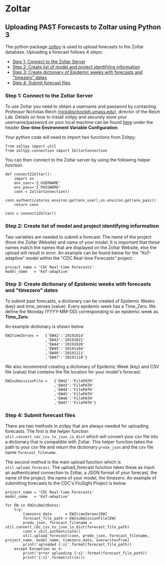 # Zoltar

## Uploading PAST Forecasts to Zoltar using Python 3

The python package [zoltpy](https://pypi.org/project/zoltpy/) is used to upload forecasts to the Zoltar database.
Uploading a forecast follows 4 steps:

* [Step 1: Connect to the Zoltar Server](#Step-1:-Connect-to-the-Zoltar-Server)
* [Step 2: Create list of model and project identifying information](#Step-2:-Create-list-of-model-and-project-identifying-information)
* [Step 3: Create dictionary of Epidemic weeks with forecasts and "timezero" dates](#Step-3:-Create-dictionary-of-Epidemic-weeks-with-forecasts-and-"timezero"-dates)
* [Step 4: Submit forecast files](#Step-4:-Submit-forecast-files)

### Step 1: Connect to the Zoltar Server

To use Zoltar you need to obtain a username and password by contacting Professor Nicholas Reich (nick@schoolph.umass.edu), director of the Reich Lab.
Details on how to install zoltpy and securely store your username/password on your local machine can be found [here](https://github.com/reichlab/zoltpy) under the header **One-time Environment Variable Configuration**.

Your python code will need to import two functions from Zoltpy:
```
from zoltpy import util
from zoltpy.connection import ZoltarConnection
```

You can then connect to the Zoltar server by using the following helper function. 
```
def connect2Zoltar():
	import os
    env_user='Z_USERNAME'
    env_pass='Z_PASSWORD'
    conn = ZoltarConnection()
    conn.authenticate(os.environ.get(env_user),os.environ.get(env_pass))
    return conn
	
conn = connect2Zoltar()
```

### Step 2: Create list of model and project identifying information

Two variables are needed to submit a forecast: The name of the project (from the Zoltar Website) and name of your model. It is important that these names match the names that are displayed on the Zoltar Website, else the upload will result in error. An example can be found below for the "KoT-adaptive" model within the "CDC Real-time Forecasts" project.
```
project_name = 'CDC Real-time Forecasts'
model_name   = 'KoT-adaptive'
```

### Step 3: Create dictionary of Epidemic weeks with forecasts and "timezero" dates

To submit past forecasts, a dictionary can be created of Epidemic Weeks (key) and time_zeroes (value).
Every epidemic week has a Time\_Zero.
We define the Monday (YYYY-MM-DD) corresponding to an epidemic week as **Time\_Zero**.

An example dictionary is shown below
```
EW2timeZeroes =   {'EW42':'20191014'
                  ,'EW43':'20191021'
                  ,'EW44':'20191028'
                  ,'EW45':'20191104'
                  ,'EW46':'20191111'
                  ,'EW47':'20191118'}
```

We also recommend creating a dictionary of Epidemic Week (key) and CSV file (value) that contains the file location for your model's forecast.
```
EW2submissionFile =   {'EW42':'FilePATH'
                      ,'EW43':'FilePATH'
                      ,'EW44':'FilePATH'
                      ,'EW45':'FilePATH'
                      ,'EW46':'FilePATH'
                      ,'EW47':'FilePATH'}
```

### Step 4: Submit forecast files

There are two methods in zoltpy that are always needed for uploading forecasts. The first is the helper function `util.convert_cdc_csv_to_json_io_dict` which will convert your csv file into a dictionary that is compatible with Zoltar. This helper function takes the path to your csv file and return the dictionary `predx_json` and the csv file name `forecast_filename`.

The second method is the main upload function which is `util.upload_forecast`.
The upload_forecast function takes these as input: an authenticated connection to Zoltar, a JSON format of your forecast, the name of the project, the name of your model, the timezero.
An example of submitting forecasts to the CDC's FluSight Project is below.

```
project_name = 'CDC Real-time Forecasts'
model_name   = 'KoT-adaptive'

for EW in EW2submitDates:
    try:
		timezero_date      = EW2timeZeroes[EW]
		forecast_file_path = EW2submissionFile[EW]
		predx_json, forecast_filename = util.convert_cdc_csv_to_json_io_dict(forecast_file_path)
		conn = util.authenticate()
		util.upload_forecast(conn, predx_json, forecast_filename, project_name, model_name, timezero_date, overwrite=True)
		print('uploaded {:s}'.format(forecast_file_path))
	except Exception as e:
		print('error uploading {:s}'.format(forecast_file_path))
		print('{:s}'.format(str(e)))
```

